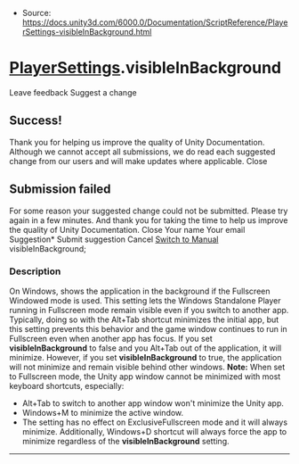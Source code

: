 * Source: https://docs.unity3d.com/6000.0/Documentation/ScriptReference/PlayerSettings-visibleInBackground.html

#  [PlayerSettings](https://docs.unity3d.com/6000.0/Documentation/ScriptReference/PlayerSettings.html).visibleInBackground
Leave feedback
Suggest a change
## Success!
Thank you for helping us improve the quality of Unity Documentation. Although we cannot accept all submissions, we do read each suggested change from our users and will make updates where applicable.
Close
## Submission failed
For some reason your suggested change could not be submitted. Please <a>try again</a> in a few minutes. And thank you for taking the time to help us improve the quality of Unity Documentation.
Close
Your name Your email Suggestion* Submit suggestion
Cancel
[Switch to Manual](https://docs.unity3d.com/6000.0/Documentation/Manual/class-PlayerSettings.html "Go to PlayerSettings Component in the Manual")
visibleInBackground; 
### Description
On Windows, shows the application in the background if the Fullscreen Windowed mode is used.
This setting lets the Windows Standalone Player running in Fullscreen mode remain visible even if you switch to another app. Typically, doing so with the Alt+Tab shortcut minimizes the initial app, but this setting prevents this behavior and the game window continues to run in Fullscreen even when another app has focus. If you set **visibleInBackground** to false and you Alt+Tab out of the application, it will minimize. However, if you set **visibleInBackground** to true, the application will not minimize and remain visible behind other windows.
**Note:** When set to Fullscreen mode, the Unity app window cannot be minimized with most keyboard shortcuts, especially:
- Alt+Tab to switch to another app window won't minimize the Unity app. 
- Windows+M to minimize the active window. 
- The setting has no effect on ExclusiveFullscreen mode and it will always minimize. 
Additionally, Windows+D shortcut will always force the app to minimize regardless of the **visibleInBackground** setting.
* * *
